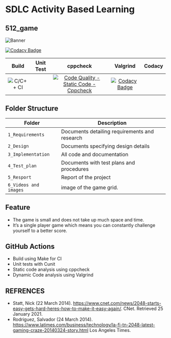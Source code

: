 # SDLC Activity Based Learning

## 512_game
![Banner](https://github.com/topnotch07/Ltts_mini_project/blob/2a949caeece4a58a400821a10e80e3d09b6ed738/1_Requirements./game%20(2).jpg)

[![Codacy Badge](https://app.codacy.com/project/badge/Grade/75c1c00fc9c94026acf1e4a93b5945fd)](https://www.codacy.com/gh/topnotch07/Ltts_mini_project/dashboard?utm_source=github.com&amp;utm_medium=referral&amp;utm_content=topnotch07/Ltts_mini_project&amp;utm_campaign=Badge_Grade)

|Build|Unit Test|cppcheck|Valgrind|Codacy|
|:--:|:--:|:--:|:--:|:--:|
|![C/C++ CI](https://github.com/topnotch07/Ltts_mini_project/actions/workflows/c-build.yml/badge.svg)| |[![Code Quality - Static Code - Cppcheck](https://github.com/topnotch07/Ltts_mini_project/actions/workflows/cppcheck.yml/badge.svg)](https://github.com/topnotch07/Ltts_mini_project/actions/workflows/cppcheck.yml)|[![Codacy Badge](https://app.codacy.com/project/badge/Grade/75c1c00fc9c94026acf1e4a93b5945fd)](https://www.codacy.com/gh/topnotch07/Ltts_mini_project/dashboard?utm_source=github.com&amp;utm_medium=referral&amp;utm_content=topnotch07/Ltts_mini_project&amp;utm_campaign=Badge_Grade)


## Folder Structure
Folder             | Description
-------------------| -----------------------------------------
`1_Requirements`   | Documents detailing requirements and research
`2_Design`         | Documents specifying design details
`3_Implementation` | All code and documentation
`4_Test_plan`      | Documents with test plans and procedures
`5_Resport`        | Report of the project
`6_Videos and images`| image of the game grid.

## Feature
  * The game is small and does not take up much space and time.
  * It’s a single player game which means you can constantly challenge yourself to a better score.

## GitHub Actions
* Build using Make for CI
* Unit tests with Cunit
* Static code analysis using cppcheck
* Dynamic Code analysis using Valgrind

## REFRENCES
  * Statt, Nick (22 March 2014). https://www.cnet.com/news/2048-starts-easy-gets-hard-heres-how-to-make-it-easy-again/. CNet. Retrieved 25 January 2021.
  * Rodriguez, Salvador (24 March 2014). https://www.latimes.com/business/technology/la-fi-tn-2048-latest-gaming-craze-20140324-story.html Los Angeles Times.

